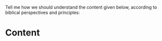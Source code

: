 Tell me how we should understand the content given below, according to biblical perspectives and principles:

# Content
